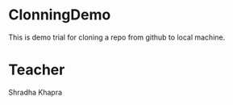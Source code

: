 # ClonningDemo
This is demo trial for cloning a repo from github to local machine.

# Teacher
Shradha Khapra
